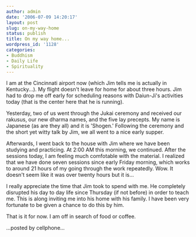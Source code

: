 ```yaml
---
author: admin
date: '2006-07-09 14:20:17'
layout: post
slug: on-my-way-home
status: publish
title: On my way home...
wordpress_id: '1128'
categories:
- Buddhism
- Daily Life
- Spirituality
---
```

I am at the Cincinnati airport now (which Jim tells me is actually in Kentucky...). My flight doesn't leave for home for about three hours. Jim had to drop me off early for scheduling reasons with Daiun-Ji's activities today (that is the center here that he is running).

Yesterday, two of us went through the Jukai ceremony and received our rakusus, our new dharma names, and the five lay precepts. My name is Japanese (as are they all) and it is 'Shogen.' Following the ceremony and the short yet witty talk by Jim, we all went to a nice early supper.

Afterwards, I went back to the house with Jim where we have been studying and practicing. At 2:00 AM this morning, we continued. After the sessions today, I am feeling much comfotable with the material. I realized that we have done seven sessions since early Friday morning, which works to around 21 hours of my going through the work repeatedly. Wow. It doesn't seem like it was over twenty hours but it is...

I really appreciate the time that Jim took to spend with me. He completely disrupted his day to day life since Thursday (if not before) in order to teach me. This is along inviting me into his home with his family. I have been very fortunate to be given a chance to do this by him.

That is it for now. I am off in search of food or coffee.

...posted by cellphone...

